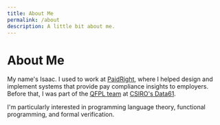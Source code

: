 ```yaml
---
title: About Me
permalink: /about
description: A little bit about me.
---
```


<h1 class="centered">About Me</h1>

My name's Isaac. I used to work at [PaidRight](https://www.paidright.io/), where I helped design and implement systems that provide pay compliance insights to employers. Before that, I was part of the [QFPL team](https://qfpl.io/) at [CSIRO's Data61](https://data61.csiro.au/).

I'm particularly interested in programming language theory, functional programming, and formal verification.